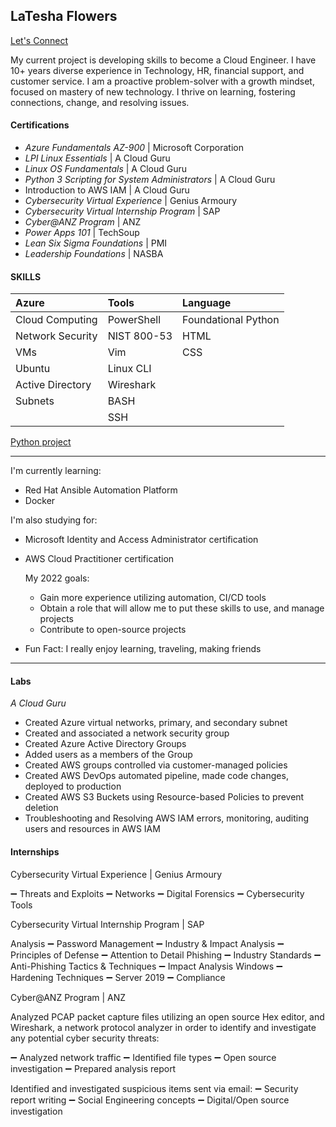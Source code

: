 
## LaTesha Flowers
[Let's Connect](https://www.linkedin.com/in/lf1/)

My current project is developing skills to become a Cloud Engineer. I have 10+ years diverse experience in Technology, HR, financial support, and customer service. I am a proactive problem-solver with a growth mindset, focused on mastery of new technology. I thrive on learning, fostering connections, change, and resolving issues.

#### Certifications
- *Azure Fundamentals AZ-900* | Microsoft Corporation <br>
- *LPI Linux Essentials* | A Cloud Guru <br>
- *Linux OS Fundamentals* | A Cloud Guru <br>
- *Python 3 Scripting for System Administrators* | A Cloud Guru <br>
- Introduction to AWS IAM | A Cloud Guru <br>
- *Cybersecurity Virtual Experience* | Genius Armoury <br>
- *Cybersecurity Virtual Internship Program* | SAP <br>
- *Cyber@ANZ Program* | ANZ <br>
- *Power Apps 101* | TechSoup <br>
- *Lean Six Sigma Foundations* | PMI <br>
- *Leadership Foundations* | NASBA <br>

#### SKILLS
| Azure | Tools | Language | 
|:---|:---|:---|
|Cloud Computing|PowerShell|Foundational Python|
|Network Security| NIST 800-53 | HTML |
|VMs| Vim	| CSS|
| Ubuntu|  Linux CLI
|Active Directory| Wireshark|
|Subnets | BASH |
 ||SSH|
 
[Python project](https://replit.com/@LateshaF/Employee-Payroll#main.py)

---
I'm currently learning:
-   Red Hat Ansible Automation Platform
-   Docker

I'm also studying for:
-   Microsoft Identity and Access Administrator certification
-   AWS Cloud Practitioner certification
    
    My 2022 goals: 
    - Gain more experience utilizing automation, CI/CD tools
    - Obtain a role that will allow me to put these skills to use, and manage projects
    - Contribute to open-source projects

- Fun Fact: I really enjoy learning, traveling, making friends
---
#### Labs
_A Cloud Guru_
- Created Azure virtual networks, primary, and secondary subnet
- Created and associated a network security group
- Created Azure Active Directory Groups
- Added users as a members of the Group
- Created AWS groups controlled via customer-managed policies
- Created AWS DevOps automated pipeline, made code changes, deployed to production
- Created AWS S3 Buckets using Resource-based Policies to prevent deletion 
- Troubleshooting and Resolving AWS IAM errors, monitoring, auditing users and resources in AWS IAM

#### Internships

Cybersecurity Virtual Experience | Genius Armoury

➖ Threats and Exploits ➖ Networks ➖ Digital Forensics ➖ Cybersecurity Tools

Cybersecurity Virtual Internship Program | SAP

Analysis ➖ Password Management ➖ Industry & Impact Analysis ➖ Principles of Defense ➖ Attention to Detail Phishing ➖ Industry Standards ➖ Anti-Phishing Tactics & Techniques ➖ Impact Analysis Windows ➖ Hardening Techniques ➖ Server 2019 ➖ Compliance

Cyber@ANZ Program | ANZ

Analyzed PCAP packet capture files utilizing an open source Hex editor, and Wireshark, a network protocol analyzer in order to identify and investigate any potential cyber security threats:

➖ Analyzed network traffic ➖ Identified file types ➖ Open source investigation ➖ Prepared analysis report

Identified and investigated suspicious items sent via email: ➖ Security report writing ➖ Social Engineering concepts ➖ Digital/Open source investigation
